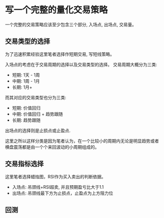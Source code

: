 # 写一个完整的量化交易策略
一个完整的交易策略应该至少包含三个部分, 入场点, 出场点, 交易量。


## 交易类型的选择
为了迅速积累经验这里笔者选择作短期交易, 写短线策略。

入场点的考虑在于交易周期的选择以及交易类型的选择。
交易周期大概分为三类:
- 短期: 1天 - 1周
- 中期: 1周 - 1月
- 长期: 1月+

而其对应的交易类型也分为三类:
- 短期: 价值回归
- 中期: 价值回归 + 趋势跟随
- 长期: 趋势跟随

出场点的选择则是止损点或止盈点.

这里之所以这样分类是因为笔者认为，在一个比较小的周期内无论是明显趋势或者横盘震荡都是由一个个来回波动的小周期组成的。


## 交易指标选择
这里笔者选择蜡烛图，RSI作为买入卖出的判断依据。
- 入场点: 吊颈线+RSI超卖, 并且预期盈亏比大于1.1
- 出场点: 吊颈线最下方为止损点，止盈点为上方阻力位

## 回测



















